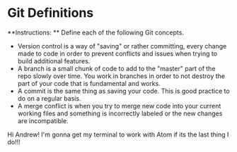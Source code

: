# Git Definitions

**Instructions: ** Define each of the following Git concepts.

* Version control is a way of "saving" or rather committing, every change made to code in order to prevent conflicts and issues when trying to build additional features.
* A branch is a small chunk of code to add to the "master" part of the repo slowly over time. You work in branches in order to not destroy the part of your code that is fundamental and works.
* A commit is the same thing as saving your code. This is good practice to do on a regular basis.
* A merge conflict is when you try to merge new code into your current working files and something is incorrectly labeled or the new changes are incompatible.

Hi Andrew! I'm gonna get my terminal to work with Atom if its the last thing I do!!!